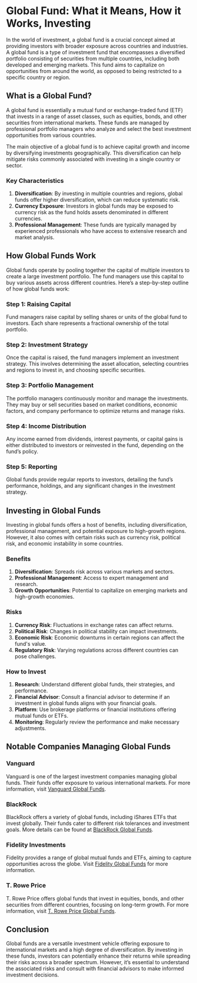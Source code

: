 # Global Fund: What it Means, How it Works, Investing

In the world of investment, a global fund is a crucial concept aimed at providing investors with broader exposure across countries and industries. A global fund is a type of investment fund that encompasses a diversified portfolio consisting of securities from multiple countries, including both developed and emerging markets. This fund aims to capitalize on opportunities from around the world, as opposed to being restricted to a specific country or region.

## What is a Global Fund?

A global fund is essentially a mutual fund or exchange-traded fund (ETF) that invests in a range of asset classes, such as equities, bonds, and other securities from international markets. These funds are managed by professional portfolio managers who analyze and select the best investment opportunities from various countries.

The main objective of a global fund is to achieve capital growth and income by diversifying investments geographically. This diversification can help mitigate risks commonly associated with investing in a single country or sector.

### Key Characteristics
1. **Diversification**: By investing in multiple countries and regions, global funds offer higher diversification, which can reduce systematic risk.
2. **Currency Exposure**: Investors in global funds may be exposed to currency risk as the fund holds assets denominated in different currencies.
3. **Professional Management**: These funds are typically managed by experienced professionals who have access to extensive research and market analysis.

## How Global Funds Work

Global funds operate by pooling together the capital of multiple investors to create a large investment portfolio. The fund managers use this capital to buy various assets across different countries. Here’s a step-by-step outline of how global funds work:

### Step 1: Raising Capital
Fund managers raise capital by selling shares or units of the global fund to investors. Each share represents a fractional ownership of the total portfolio.

### Step 2: Investment Strategy
Once the capital is raised, the fund managers implement an investment strategy. This involves determining the asset allocation, selecting countries and regions to invest in, and choosing specific securities.

### Step 3: Portfolio Management
The portfolio managers continuously monitor and manage the investments. They may buy or sell securities based on market conditions, economic factors, and company performance to optimize returns and manage risks.

### Step 4: Income Distribution
Any income earned from dividends, interest payments, or capital gains is either distributed to investors or reinvested in the fund, depending on the fund’s policy.

### Step 5: Reporting
Global funds provide regular reports to investors, detailing the fund’s performance, holdings, and any significant changes in the investment strategy.

## Investing in Global Funds

Investing in global funds offers a host of benefits, including diversification, professional management, and potential exposure to high-growth regions. However, it also comes with certain risks such as currency risk, political risk, and economic instability in some countries.

### Benefits
1. **Diversification**: Spreads risk across various markets and sectors.
2. **Professional Management**: Access to expert management and research.
3. **Growth Opportunities**: Potential to capitalize on emerging markets and high-growth economies.

### Risks
1. **Currency Risk**: Fluctuations in exchange rates can affect returns.
2. **Political Risk**: Changes in political stability can impact investments.
3. **Economic Risk**: Economic downturns in certain regions can affect the fund's value.
4. **Regulatory Risk**: Varying regulations across different countries can pose challenges.

### How to Invest
1. **Research**: Understand different global funds, their strategies, and performance.
2. **Financial Advisor**: Consult a financial advisor to determine if an investment in global funds aligns with your financial goals.
3. **Platform**: Use brokerage platforms or financial institutions offering mutual funds or ETFs.
4. **Monitoring**: Regularly review the performance and make necessary adjustments.

## Notable Companies Managing Global Funds

### Vanguard
Vanguard is one of the largest investment companies managing global funds. Their funds offer exposure to various international markets. For more information, visit [Vanguard Global Funds](https://www.vanguard.com).

### BlackRock
BlackRock offers a variety of global funds, including iShares ETFs that invest globally. Their funds cater to different risk tolerances and investment goals. More details can be found at [BlackRock Global Funds](https://www.blackrock.com).

### Fidelity Investments
Fidelity provides a range of global mutual funds and ETFs, aiming to capture opportunities across the globe. Visit [Fidelity Global Funds](https://www.fidelity.com) for more information.

### T. Rowe Price
T. Rowe Price offers global funds that invest in equities, bonds, and other securities from different countries, focusing on long-term growth. For more information, visit [T. Rowe Price Global Funds](https://www.troweprice.com).

## Conclusion

Global funds are a versatile investment vehicle offering exposure to international markets and a high degree of diversification. By investing in these funds, investors can potentially enhance their returns while spreading their risks across a broader spectrum. However, it’s essential to understand the associated risks and consult with financial advisors to make informed investment decisions.